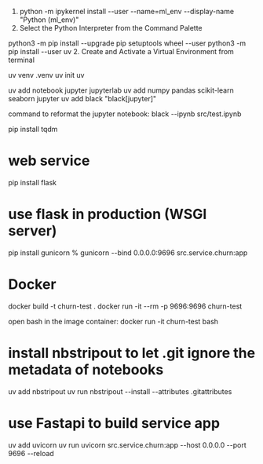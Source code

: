 1. python -m ipykernel install --user --name=ml_env --display-name "Python (ml_env)"
1. Select the Python Interpreter from the Command Palette

python3 -m pip install --upgrade pip setuptools wheel --user
python3 -m pip install --user uv
2. Create and Activate a Virtual Environment from terminal
  
   uv venv .venv
   uv init
   uv  

uv add notebook jupyter jupyterlab
uv add numpy pandas scikit-learn seaborn jupyter
uv add black "black[jupyter]"

command to reformat the jupyter notebook:
 black --ipynb  src/test.ipynb

pip install tqdm

# web service
pip install flask

# use flask in production (WSGI server)
pip install gunicorn
% gunicorn --bind 0.0.0.0:9696 src.service.churn:app

# Docker
docker build -t churn-test .
docker run -it --rm -p 9696:9696 churn-test

open bash in the image container:
docker run -it churn-test bash
 
# install nbstripout to let .git ignore the metadata of notebooks
uv add nbstripout
uv run nbstripout --install --attributes .gitattributes

# use Fastapi to build service app
uv add uvicorn
uv run uvicorn src.service.churn:app --host 0.0.0.0 --port 9696 --reload